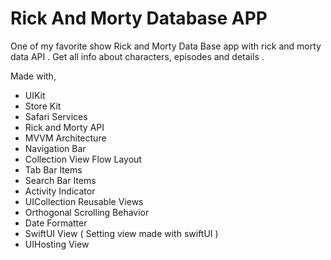 # Rick And Morty Database APP
One of my favorite show Rick and Morty Data Base  app  with rick and morty data API .
Get all info about characters, episodes and details .

Made with,

* UIKit
* Store Kit
* Safari Services
* Rick and Morty API
* MVVM Architecture
* Navigation Bar 
* Collection View Flow Layout
* Tab Bar Items
* Search Bar Items
* Activity Indicator 
* UICollection Reusable Views
* Orthogonal Scrolling Behavior
* Date Formatter
* SwiftUI View ( Setting view made with swiftUI )
* UIHosting View



